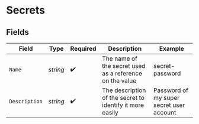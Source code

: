 # Secrets


## Fields

| Field                                                    | Type                                                     | Required                                                 | Description                                              | Example                                                  |
| -------------------------------------------------------- | -------------------------------------------------------- | -------------------------------------------------------- | -------------------------------------------------------- | -------------------------------------------------------- |
| `Name`                                                   | *string*                                                 | :heavy_check_mark:                                       | The name of the secret used as a reference on the value  | secret-password                                          |
| `Description`                                            | *string*                                                 | :heavy_check_mark:                                       | The description of the secret to identify it more easily | Password of my super secret user account                 |